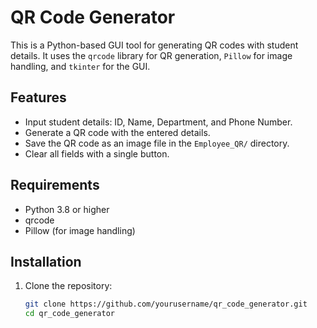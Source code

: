 # QR Code Generator

This is a Python-based GUI tool for generating QR codes with student details. It uses the `qrcode` library for QR generation, `Pillow` for image handling, and `tkinter` for the GUI.

## Features
- Input student details: ID, Name, Department, and Phone Number.
- Generate a QR code with the entered details.
- Save the QR code as an image file in the `Employee_QR/` directory.
- Clear all fields with a single button.

## Requirements
- Python 3.8 or higher
- qrcode
- Pillow (for image handling)

## Installation
1. Clone the repository:
   ```bash
   git clone https://github.com/yourusername/qr_code_generator.git
   cd qr_code_generator
